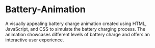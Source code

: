 # Battery-Animation
A visually appealing battery charge animation created using HTML, JavaScript, and CSS to simulate the battery charging process. The animation showcases different levels of battery charge and offers an interactive user experience.
